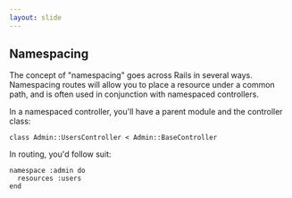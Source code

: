 ```yaml
---
layout: slide
---
```


## Namespacing

The concept of "namespacing" goes across Rails in several ways.
Namespacing routes will allow you to place a resource under a common path,
and is often used in conjunction with namespaced controllers.

<div class="fragment">

In a namespaced controller, you'll have a parent module and the controller class:

<pre><code class="ruby">class Admin::UsersController < Admin::BaseController</code></pre>

In routing, you'd follow suit:

<pre><code class="ruby">namespace :admin do
  resources :users
end</code></pre>

</div>
